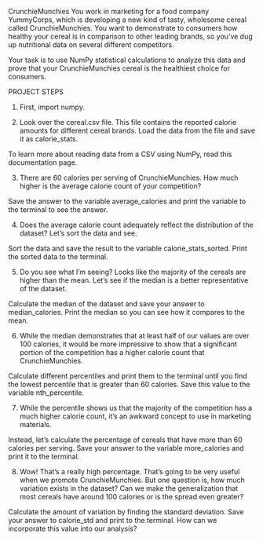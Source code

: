 CrunchieMunchies
You work in marketing for a food company YummyCorps, which is developing a new kind of tasty, wholesome cereal called CrunchieMunchies. You want to demonstrate to consumers how healthy your cereal is in comparison to other leading brands, so you’ve dug up nutritional data on several different competitors.

Your task is to use NumPy statistical calculations to analyze this data and prove that your CrunchieMunchies cereal is the healthiest choice for consumers.

PROJECT STEPS

1.  First, import numpy.

2.  Look over the cereal.csv file. This file contains the reported calorie amounts for different cereal brands. Load the data from the file and save it as calorie_stats.

To learn more about reading data from a CSV using NumPy, read this documentation page.

3.  There are 60 calories per serving of CrunchieMunchies. How much higher is the average calorie count of your competition?

Save the answer to the variable average_calories and print the variable to the terminal to see the answer.

4.  Does the average calorie count adequately reflect the distribution of the dataset? Let’s sort the data and see.

Sort the data and save the result to the variable calorie_stats_sorted. Print the sorted data to the terminal.

5.  Do you see what I’m seeing? Looks like the majority of the cereals are higher than the mean. Let’s see if the median is a better representative of the dataset.

Calculate the median of the dataset and save your answer to median_calories. Print the median so you can see how it compares to the mean.

6.  While the median demonstrates that at least half of our values are over 100 calories, it would be more impressive to show that a significant portion of the competition has a higher calorie count that CrunchieMunchies.

Calculate different percentiles and print them to the terminal until you find the lowest percentile that is greater than 60 calories. Save this value to the variable nth_percentile.

7.  While the percentile shows us that the majority of the competition has a much higher calorie count, it’s an awkward concept to use in marketing materials.

Instead, let’s calculate the percentage of cereals that have more than 60 calories per serving. Save your answer to the variable more_calories and print it to the terminal.

8.  Wow! That’s a really high percentage. That’s going to be very useful when we promote CrunchieMunchies. But one question is, how much variation exists in the dataset? Can we make the generalization that most cereals have around 100 calories or is the spread even greater?

Calculate the amount of variation by finding the standard deviation. Save your answer to calorie_std and print to the terminal. How can we incorporate this value into our analysis?
